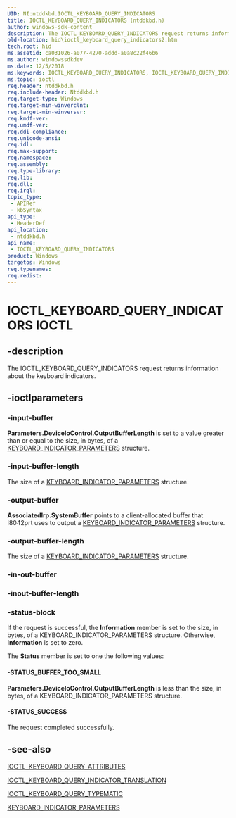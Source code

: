 ```yaml
---
UID: NI:ntddkbd.IOCTL_KEYBOARD_QUERY_INDICATORS
title: IOCTL_KEYBOARD_QUERY_INDICATORS (ntddkbd.h)
author: windows-sdk-content
description: The IOCTL_KEYBOARD_QUERY_INDICATORS request returns information about the keyboard indicators.
old-location: hid\ioctl_keyboard_query_indicators2.htm
tech.root: hid
ms.assetid: ca031026-a077-4270-addd-a0a8c22f46b6
ms.author: windowssdkdev
ms.date: 12/5/2018
ms.keywords: IOCTL_KEYBOARD_QUERY_INDICATORS, IOCTL_KEYBOARD_QUERY_INDICATORS control, IOCTL_KEYBOARD_QUERY_INDICATORS control code [Human Input Devices], hid.ioctl_keyboard_query_indicators2, i8042ref_d34933a9-dfd8-464b-9653-7b344b5007e3.xml, ntddkbd/IOCTL_KEYBOARD_QUERY_INDICATORS
ms.topic: ioctl
req.header: ntddkbd.h
req.include-header: Ntddkbd.h
req.target-type: Windows
req.target-min-winverclnt: 
req.target-min-winversvr: 
req.kmdf-ver: 
req.umdf-ver: 
req.ddi-compliance: 
req.unicode-ansi: 
req.idl: 
req.max-support: 
req.namespace: 
req.assembly: 
req.type-library: 
req.lib: 
req.dll: 
req.irql: 
topic_type:
 - APIRef
 - kbSyntax
api_type:
 - HeaderDef
api_location:
 - ntddkbd.h
api_name:
 - IOCTL_KEYBOARD_QUERY_INDICATORS
product: Windows
targetos: Windows
req.typenames: 
req.redist: 
---
```


# IOCTL_KEYBOARD_QUERY_INDICATORS IOCTL


## -description


The IOCTL_KEYBOARD_QUERY_INDICATORS request returns information about the keyboard indicators.


## -ioctlparameters




### -input-buffer

<b>Parameters.DeviceIoControl.OutputBufferLength</b> is set to a value greater than or equal to the size, in bytes, of a <a href="https://msdn.microsoft.com/68c9d24a-c1c9-4ef6-904d-6aeb68cea32a">KEYBOARD_INDICATOR_PARAMETERS</a> structure.


### -input-buffer-length

The size of a <a href="https://msdn.microsoft.com/68c9d24a-c1c9-4ef6-904d-6aeb68cea32a">KEYBOARD_INDICATOR_PARAMETERS</a> structure.


### -output-buffer

<b>AssociatedIrp.SystemBuffer</b> points to a client-allocated buffer that I8042prt uses to output a <a href="https://msdn.microsoft.com/68c9d24a-c1c9-4ef6-904d-6aeb68cea32a">KEYBOARD_INDICATOR_PARAMETERS</a> structure.


### -output-buffer-length

The size of  a <a href="https://msdn.microsoft.com/68c9d24a-c1c9-4ef6-904d-6aeb68cea32a">KEYBOARD_INDICATOR_PARAMETERS</a> structure.


### -in-out-buffer



<text></text>




### -inout-buffer-length



<text></text>




### -status-block

If the request is successful, the <b>Information</b> member is set to the size, in bytes, of a KEYBOARD_INDICATOR_PARAMETERS structure. Otherwise, <b>Information</b> is set to zero.

The <b>Status</b> member is set to one the following values:




#### -STATUS_BUFFER_TOO_SMALL

<b>Parameters.DeviceIoControl.OutputBufferLength</b> is less than the size, in bytes, of a KEYBOARD_INDICATOR_PARAMETERS structure.


#### -STATUS_SUCCESS

The request completed successfully.


## -see-also




<a href="https://msdn.microsoft.com/6119ca39-f740-4c8a-a7f1-eb6f30624093">IOCTL_KEYBOARD_QUERY_ATTRIBUTES</a>



<a href="https://msdn.microsoft.com/84006453-cf73-44f2-ac8b-ea03382e113d">IOCTL_KEYBOARD_QUERY_INDICATOR_TRANSLATION</a>



<a href="https://msdn.microsoft.com/0c19670b-0440-4a7a-ad87-a97d3da28e74">IOCTL_KEYBOARD_QUERY_TYPEMATIC</a>



<a href="https://msdn.microsoft.com/68c9d24a-c1c9-4ef6-904d-6aeb68cea32a">KEYBOARD_INDICATOR_PARAMETERS</a>
 

 


